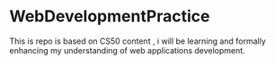 # WebDevelopmentPractice
This is repo is based on CS50 content , i will be learning and formally enhancing my understanding of web applications development.
